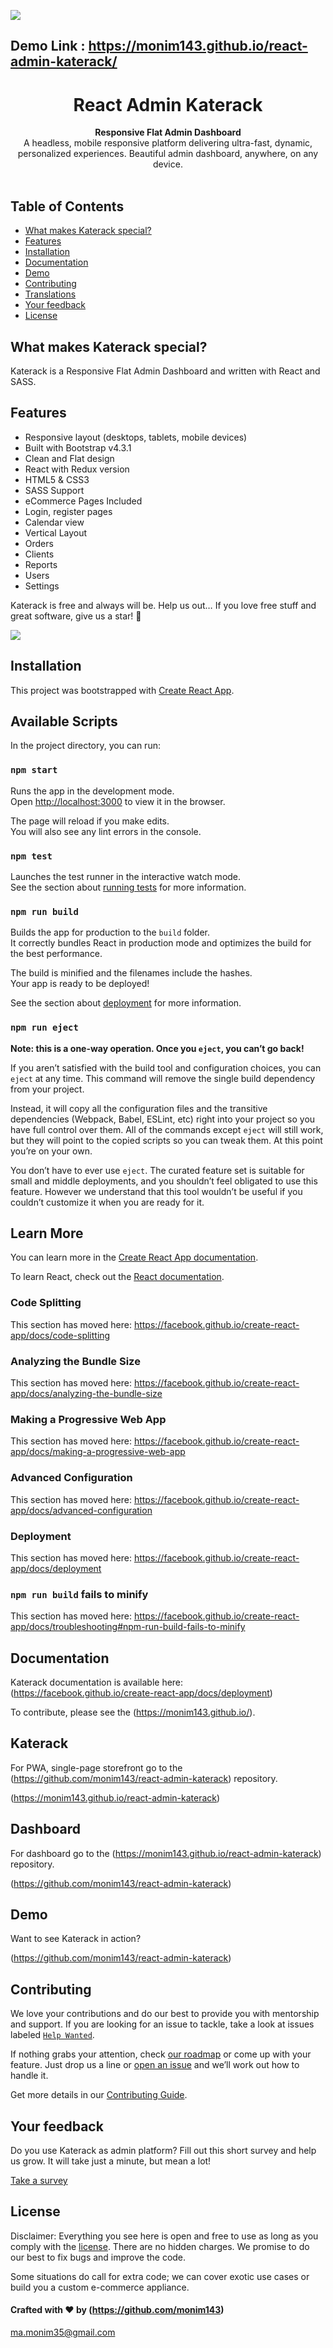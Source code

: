 ![](screenshots/screenshot1.png)

## Demo Link : https://monim143.github.io/react-admin-katerack/

<div align="center">
  <h1>React Admin Katerack</h1>
</div>

<div align="center">
  <strong>Responsive Flat Admin Dashboard</strong>
</div>

<div align="center">
  A headless, mobile responsive platform delivering ultra-fast, dynamic, personalized experiences. Beautiful admin dashboard, anywhere, on any device.
</div>


<br>

## Table of Contents

- [What makes Katerack special?](#what-makes-Katerack-special)
- [Features](#features)
- [Installation](#installation)
- [Documentation](#documentation)
- [Demo](#demo)
- [Contributing](#contributing)
- [Translations](#translations)
- [Your feedback](#your-feedback)
- [License](#license)

## What makes Katerack special?

Katerack is a Responsive Flat Admin Dashboard and written with React and SASS.

## Features

- Responsive layout (desktops, tablets, mobile devices)
- Built with Bootstrap v4.3.1
- Clean and Flat design
- React with Redux version
- HTML5 & CSS3
- SASS Support
- eCommerce Pages Included
- Login, register pages
- Calendar view
- Vertical Layout
- Orders
- Clients
- Reports
- Users
- Settings

Katerack is free and always will be.
Help us out… If you love free stuff and great software, give us a star! 🌟

![](screenshots/screenshot2.png)

## Installation
This project was bootstrapped with [Create React App](https://github.com/facebook/create-react-app).

## Available Scripts

In the project directory, you can run:

### `npm start`

Runs the app in the development mode.<br>
Open [http://localhost:3000](http://localhost:3000) to view it in the browser.

The page will reload if you make edits.<br>
You will also see any lint errors in the console.

### `npm test`

Launches the test runner in the interactive watch mode.<br>
See the section about [running tests](https://facebook.github.io/create-react-app/docs/running-tests) for more information.

### `npm run build`

Builds the app for production to the `build` folder.<br>
It correctly bundles React in production mode and optimizes the build for the best performance.

The build is minified and the filenames include the hashes.<br>
Your app is ready to be deployed!

See the section about [deployment](https://facebook.github.io/create-react-app/docs/deployment) for more information.

### `npm run eject`

**Note: this is a one-way operation. Once you `eject`, you can’t go back!**

If you aren’t satisfied with the build tool and configuration choices, you can `eject` at any time. This command will remove the single build dependency from your project.

Instead, it will copy all the configuration files and the transitive dependencies (Webpack, Babel, ESLint, etc) right into your project so you have full control over them. All of the commands except `eject` will still work, but they will point to the copied scripts so you can tweak them. At this point you’re on your own.

You don’t have to ever use `eject`. The curated feature set is suitable for small and middle deployments, and you shouldn’t feel obligated to use this feature. However we understand that this tool wouldn’t be useful if you couldn’t customize it when you are ready for it.

## Learn More

You can learn more in the [Create React App documentation](https://facebook.github.io/create-react-app/docs/getting-started).

To learn React, check out the [React documentation](https://reactjs.org/).

### Code Splitting

This section has moved here: https://facebook.github.io/create-react-app/docs/code-splitting

### Analyzing the Bundle Size

This section has moved here: https://facebook.github.io/create-react-app/docs/analyzing-the-bundle-size

### Making a Progressive Web App

This section has moved here: https://facebook.github.io/create-react-app/docs/making-a-progressive-web-app

### Advanced Configuration

This section has moved here: https://facebook.github.io/create-react-app/docs/advanced-configuration

### Deployment

This section has moved here: https://facebook.github.io/create-react-app/docs/deployment

### `npm run build` fails to minify

This section has moved here: https://facebook.github.io/create-react-app/docs/troubleshooting#npm-run-build-fails-to-minify


## Documentation

Katerack documentation is available here: (https://facebook.github.io/create-react-app/docs/deployment)

To contribute, please see the (https://monim143.github.io/).


## Katerack

For PWA, single-page storefront go to the (https://github.com/monim143/react-admin-katerack) repository.

(https://monim143.github.io/react-admin-katerack)

## Dashboard

For dashboard go to the (https://monim143.github.io/react-admin-katerack) repository.

(https://github.com/monim143/react-admin-katerack)

## Demo

Want to see Katerack in action?

(https://github.com/monim143/react-admin-katerack)

## Contributing

We love your contributions and do our best to provide you with mentorship and support. If you are looking for an issue to tackle, take a look at issues labeled [`Help Wanted`](https://github.com/monim143/react-admin-katerack).

If nothing grabs your attention, check [our roadmap](https://github.com/monim143/react-admin-katerack) or come up with your feature. Just drop us a line or [open an issue](https://github.com/monim143/react-admin-katerack/issues/new) and we’ll work out how to handle it.

Get more details in our [Contributing Guide](https://github.com/monim143).

## Your feedback

Do you use Katerack as admin platform?
Fill out this short survey and help us grow. It will take just a minute, but mean a lot!

[Take a survey](https://github.com/monim143/react-admin-katerack)

## License

Disclaimer: Everything you see here is open and free to use as long as you comply with the [license](https://github.com/monim143/react-admin-katerack/blob/master/LICENSE). There are no hidden charges. We promise to do our best to fix bugs and improve the code.

Some situations do call for extra code; we can cover exotic use cases or build you a custom e-commerce appliance.

#### Crafted with ❤️ by (https://github.com/monim143)

ma.monim35@gmail.com
